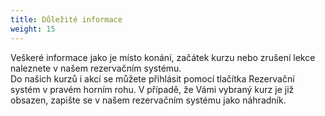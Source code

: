 ```yaml
---
title: Důležité informace
weight: 15
---
```

Veškeré informace jako je místo konání, začátek kurzu nebo zrušení lekce naleznete v našem rezervačním systému.\
Do našich kurzů i akcí se můžete přihlásit pomocí tlačítka Rezervační systém v pravém horním rohu. V případě, že Vámi vybraný kurz je již obsazen, zapište se v našem rezervačním systému jako náhradník.
